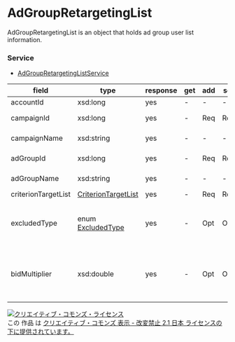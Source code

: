 # AdGroupRetargetingList
AdGroupRetargetingList is an object that holds ad group user list information.

### Service
+ [AdGroupRetargetingListService](../services/AdGroupRetargetingListService.md)

| field | type | response | get | add | set | remove | description | 
|---|---|---|---|---|---|---|---|
| accountId| xsd:long| yes| - | -| -| -| Account ID. |
| campaignId| xsd:long| yes| - | Req| Req| Req| Campaign ID. |
| campaignName| xsd:string| yes| - | -| -| -| Campaign name. |
| adGroupId| xsd:long| yes| -| Req | Req| Req| Ad group ID. |
| adGroupName| xsd:string| yes| - | -| -| -| Ad group name. |
| criterionTargetList| <a href="./CriterionTargetList.md">CriterionTargetList</a>| yes| -| Req| Req| Req| Target list. |
| excludedType|enum <a href="./ExcludedType.md">ExcludedType</a>| yes| -| Opt| Opt| Req| Setting of target status<br>* Default: INCLUDED|
| bidMultiplier| xsd:double| yes| -| Opt| Opt| -| Maximum CPC increase value.<br>* Default: 1.00|

<a rel="license" href="http://creativecommons.org/licenses/by-nd/2.1/jp/"><img alt="クリエイティブ・コモンズ・ライセンス" style="border-width:0" src="https://i.creativecommons.org/l/by-nd/2.1/jp/88x31.png" /></a><br />この 作品 は <a rel="license" href="http://creativecommons.org/licenses/by-nd/2.1/jp/">クリエイティブ・コモンズ 表示 - 改変禁止 2.1 日本 ライセンスの下に提供されています。</a>
